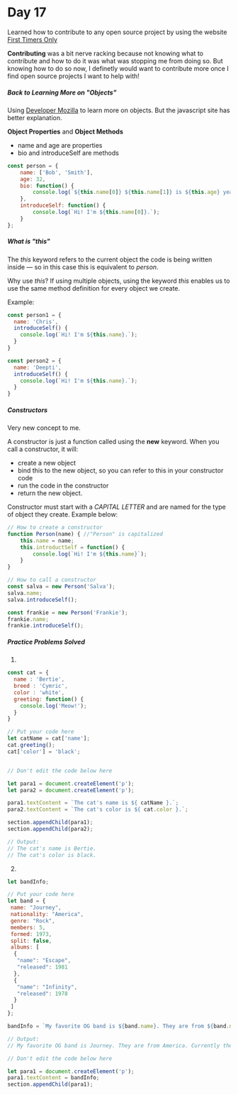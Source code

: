 # Day 17

Learned how to contribute to any open source project by using the website [First Timers Only](https://www.firsttimersonly.com/)

**Contributing** was a bit nerve racking because not knowing what to contribute and how to do it was what was stopping me from doing so. But knowing how to do so now, I definetly would want to contribute more once I find open source projects I want to help with!

##### Back to Learning More on "Objects"

Using [Developer Mozilla](https://developer.mozilla.org/en-US/docs/Learn/JavaScript/Objects/Basics) to learn more on objects. But the javascript site has better explanation.

**Object Properties** and **Object Methods**

- name and age are properties
- bio and introduceSelf are methods

```javascript
const person = {
    name: ['Bob', 'Smith'],
    age: 32,
    bio: function() {
        console.log(`${this.name[0]} ${this.name[1]} is ${this.age} years old.`);
    },
    introduceSelf: function() {
        console.log(`Hi! I'm ${this.name[0]}.`);
    }
};
```

##### What is "this"
The *this* keyword refers to the current object the code is being written inside — so in this case this is equivalent to *person*.

Why use *this*? If using multiple objects, using the keyword *this* enables us to use the same method definition for every object we create.

Example:
```javascript
const person1 = {
  name: 'Chris',
  introduceSelf() {
    console.log(`Hi! I'm ${this.name}.`);
  }
}

const person2 = {
  name: 'Deepti',
  introduceSelf() {
    console.log(`Hi! I'm ${this.name}.`);
  }
}
```

##### Constructors

Very new concept to me.

A constructor is just a function called using the **new** keyword. When you call a constructor, it will:

- create a new object
- bind this to the new object, so you can refer to this in your constructor code
- run the code in the constructor 
- return the new object.

Constructor must start with a *CAPITAL LETTER* and are named for the type of object they create. Example below:

```javascript
// How to create a constructor
function Person(name) { //"Person" is capitalized
    this.name = name;
    this.introductSelf = function() {
        console.log(`Hi! I'm ${this.name}`);
    }
}

// How to call a constructor
const salva = new Person('Salva');
salva.name;
salva.introduceSelf();

const frankie = new Person('Frankie');
frankie.name;
frankie.introduceSelf();
```

##### Practice Problems Solved

1)
```javascript
const cat = {
  name : 'Bertie',
  breed : 'Cymric',
  color : 'white',
  greeting: function() {
    console.log('Meow!');
  }
}

// Put your code here
let catName = cat['name'];
cat.greeting();
cat['color'] = 'black';


// Don't edit the code below here

let para1 = document.createElement('p');
let para2 = document.createElement('p');

para1.textContent = `The cat's name is ${ catName }.`;
para2.textContent = `The cat's color is ${ cat.color }.`;

section.appendChild(para1);
section.appendChild(para2);

// Output:
// The cat's name is Bertie.
// The cat's color is black.
```

2)
```javascript
let bandInfo;

// Put your code here
let band = {
 name: "Journey",
 nationality: "America",
 genre: "Rock",
 members: 5,
 formed: 1973,
 split: false,
 albums: [
  {
   "name": "Escape",
   "released": 1981
  },
  {
   "name": "Infinity",
   "released": 1978
  }
 ]
}; 

bandInfo = `My favorite OG band is ${band.name}. They are from ${band.nationality}. Currently they are still active! My 2 favorite albums from them are ${band.albums[0].name} and ${band.albums[1].name}.`;

// Output:
// My favorite OG band is Journey. They are from America. Currently they are still active! My 2 favorite albums from them are Escape and Infinity.

// Don't edit the code below here

let para1 = document.createElement('p');
para1.textContent = bandInfo;
section.appendChild(para1);
    
```